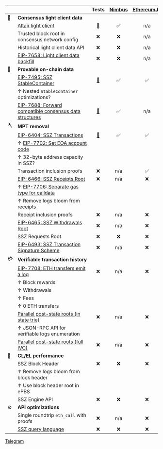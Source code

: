 | | | Tests | [Nimbus](https://github.com/status-im/nimbus-eth2) | [EthereumJS](https://github.com/ethereumjs/ethereumjs-monorepo) | [Helios](https://github.com/a16z/helios) | [Devnet](./network_params_fusaka-light.yaml) |
| - | - | :-: | :-: | :-: | :-: | :-: |
| 🐣 | **Consensus light client data**
|| [Altair light client](https://github.com/ethereum/consensus-specs/blob/dev/specs/altair/light-client/sync-protocol.md) | [🔗](https://github.com/ethereum/consensus-specs/tree/dev/tests/formats/light_client) | ✅ | n/a | ✅ | ✅ |
|| Trusted block root in consensus network config | ❌ | ❌ | n/a | ❌ | ❌ |
|| Historical light client data API | ❌  | ❌ | n/a | ❌ | ❌ |
|| [EIP-7658: Light client data backfill](https://eips.ethereum.org/EIPS/eip-7658) | ❌ | ❌ | n/a | n/a | ❌ |
| 🦒 | **Provable on-chain data**
|| [EIP-7495: SSZ StableContainer](https://eips.ethereum.org/EIPS/eip-7495) | [🔗](https://github.com/ethereum/consensus-specs/pull/3777) | ✅ | ✅ | ❌ | ✅ |
|| ↑ Nested `StableContainer` optimizations?
|| [EIP-7688: Forward compatible consensus data structures](https://eips.ethereum.org/EIPS/eip-7688) | [🔗](https://github.com/ethereum/consensus-specs/pull/3844) | ✅ | n/a | ❌ | ✅ |
| 🪓 | **MPT removal**
|| [EIP-6404: SSZ Transactions](https://eips.ethereum.org/EIPS/eip-6404) | [🔗](https://github.com/etan-status/latest_fork_tests/commit/eip-6404) | ✅ | ✅ | ❌ | ✅ |
|| ↑ [EIP-7702: Set EOA account code](https://eips.ethereum.org/EIPS/eip-7702)
|| ↑ 32-byte address capacity in SSZ?
|| Transaction inclusion proofs | ❌ | n/a | ✅ | ❌ | ✅ |
|| [EIP-6466: SSZ Receipts Root](https://eips.ethereum.org/EIPS/eip-6466) | ❌ | n/a | ❌ | ❌ | ❌ |
|| ↑ [EIP-7706: Separate gas type for calldata](https://eips.ethereum.org/EIPS/eip-7706)
|| ↑ Remove logs bloom from receipts
|| Receipt inclusion proofs | ❌ | n/a | ❌ | ❌ | ❌ |
|| [EIP-6465: SSZ Withdrawals Root](https://eips.ethereum.org/EIPS/eip-6465) | ❌ | n/a | ❌ | ❌ | ❌ |
|| SSZ Requests Root | ❌ | ❌ | ❌ | ❌ | ❌ |
|| [EIP-6493: SSZ Transaction Signature Scheme](https://eips.ethereum.org/EIPS/eip-6493) | ❌ | n/a | ❌ | ❌ | ❌ |
| 💳 | **<nobr>Verifiable transaction history</nobr>**
|| [EIP-7708: ETH transfers emit a log](https://eips.ethereum.org/EIPS/eip-7708) | ❌ | n/a | ❌ | ❌ | ❌ |
|| ↑ Block rewards
|| ↑ Withdrawals
|| ↑ Fees
|| ↑ 0 ETH transfers
|| [Parallel post-state roots (in state trie)](https://notes.ethereum.org/@vbuterin/parallel_post_state_roots) | ❌ | n/a | ❌ | ❌ | ❌ |
|| ↑ JSON-RPC API for verifiable logs enumeration
|| [Parallel post-state roots (full IVC)](https://notes.ethereum.org/@vbuterin/parallel_post_state_roots) | ❌ | n/a | ❌ | ❌ | ❌ |
| 🚀 | **CL/EL performance**
|| SSZ Block Header | ❌ | ❌ | ❌ | ❌ | ❌ |
|| ↑ Remove logs bloom from block header
|| ↑ Use block header root in ePBS
|| SSZ Engine API | ❌ | ❌ | ❌ | n/a | ❌ |
| ⚙️ | **API optimizations**
|| Single roundtrip `eth_call` with proofs | ❌ | n/a | ❌ | ❌ | ❌ |
|| [SSZ query language](https://hackmd.io/@etan-status/electra-lc#SSZ-query-language) | ❌ | ❌ | ❌ | ❌ | ❌ |

[Telegram](https://t.me/+ZJqjzyCQWB8xNzE0)
